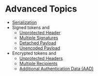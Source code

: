 Advanced Topics
===============

* [Serialization](serialization.md)
* Signed tokens and
    * [Unprotected Header](jws/unprotected_header.md)
    * [Multiple Signatures](jws/multiple_signatures.md)
    * [Detached Payload](jws/detached_payload.md)
    * [Unencoded Payload](jws/unencoded_payload.md)
* Encrypted tokens and
    * [Unprotected Headers](jwe/unprotected_headers.md)
    * [Multiple Recipients](jwe/multiple_recipients.md)
    * [Additional Authentication Data (AAD)](jwe/aad.md)
